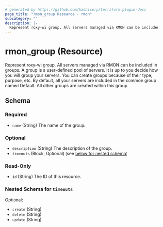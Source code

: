 ```yaml
---
# generated by https://github.com/hashicorp/terraform-plugin-docs
page_title: "rmon_group Resource - rmon"
subcategory: ""
description: |-
  Represent roxy-wi group. All servers managed via RMON can be included in groups. A group is a user-defined pool of servers. It is up to you decide how you will group your servers. You can create groups because of their type, purpose, etc. By default, all your servers are included in the common group named Default. All other groups are created within this group.
---
```


# rmon_group (Resource)

Represent roxy-wi group. All servers managed via RMON can be included in groups. A group is a user-defined pool of servers. It is up to you decide how you will group your servers. You can create groups because of their type, purpose, etc. By default, all your servers are included in the common group named Default. All other groups are created within this group.



<!-- schema generated by tfplugindocs -->
## Schema

### Required

- `name` (String) The name of the group.

### Optional

- `description` (String) The description of the group.
- `timeouts` (Block, Optional) (see [below for nested schema](#nestedblock--timeouts))

### Read-Only

- `id` (String) The ID of this resource.

<a id="nestedblock--timeouts"></a>
### Nested Schema for `timeouts`

Optional:

- `create` (String)
- `delete` (String)
- `update` (String)
